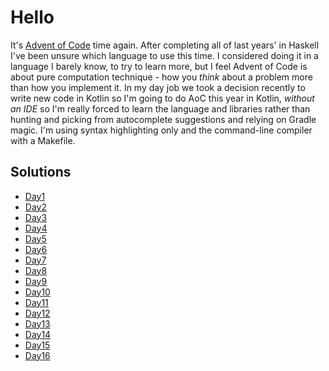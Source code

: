 # Hello

It's [Advent of Code](http://adventofcode.com/) time again. After completing all of last years' in
Haskell I've been unsure which language to use this time. I considered
doing it in a language I barely know, to try to learn more, but I feel
Advent of Code is about pure computation technique - how you *think*
about a problem more than how you implement it. In my day job we took
a decision recently to write new code in Kotlin so I'm going to do AoC
this year in Kotlin, *without an IDE* so I'm really forced to learn the
language and libraries rather than hunting and picking from autocomplete
suggestions and relying on Gradle magic. I'm using syntax highlighting
only and the command-line compiler with a Makefile.

## Solutions
* [Day1](src/day1/)
* [Day2](src/day2/)
* [Day3](src/day3/)
* [Day4](src/day4/)
* [Day5](src/day5/)
* [Day6](src/day6/)
* [Day7](src/day7/)
* [Day8](src/day8/)
* [Day9](src/day9/)
* [Day10](src/day10/)
* [Day11](src/day11/)
* [Day12](src/day12/)
* [Day13](src/day13/)
* [Day14](src/day14/)
* [Day15](src/day15/)
* [Day16](src/day16/)
